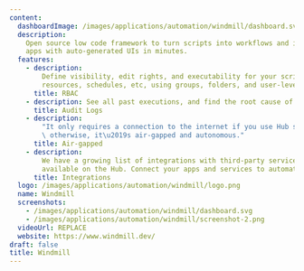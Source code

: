 ```yaml
---
content:
  dashboardImage: /images/applications/automation/windmill/dashboard.svg
  description:
    Open source low code framework to turn scripts into workflows and internal
    apps with auto-generated UIs in minutes.
  features:
    - description:
        Define visibility, edit rights, and executability for your scripts,
        resources, schedules, etc, using groups, folders, and user-level granular permissioning.
      title: RBAC
    - description: See all past executions, and find the root cause of mishaps quickly.
      title: Audit Logs
    - description:
        "It only requires a connection to the internet if you use Hub scripts,\
        \ otherwise, it\u2019s air-gapped and autonomous."
      title: Air-gapped
    - description:
        We have a growing list of integrations with third-party services
        available on the Hub. Connect your apps and services to automate your workflows.
      title: Integrations
  logo: /images/applications/automation/windmill/logo.png
  name: Windmill
  screenshots:
    - /images/applications/automation/windmill/dashboard.svg
    - /images/applications/automation/windmill/screenshot-2.png
  videoUrl: REPLACE
  website: https://www.windmill.dev/
draft: false
title: Windmill
---
```

